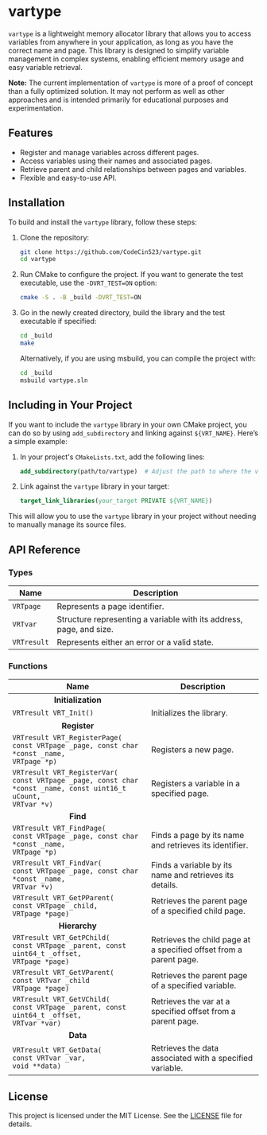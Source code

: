 # vartype

`vartype` is a lightweight memory allocator library that allows you to access variables from anywhere in your application, as long as you have the correct name and page. This library is designed to simplify variable management in complex systems, enabling efficient memory usage and easy variable retrieval.

**Note:** The current implementation of `vartype` is more of a proof of concept than a fully optimized solution. It may not perform as well as other approaches and is intended primarily for educational purposes and experimentation.

## Features

- Register and manage variables across different pages.
- Access variables using their names and associated pages.
- Retrieve parent and child relationships between pages and variables.
- Flexible and easy-to-use API.

## Installation

To build and install the `vartype` library, follow these steps:

1. Clone the repository:

   ```bash
   git clone https://github.com/CodeCin523/vartype.git
   cd vartype
   ```

2. Run CMake to configure the project. If you want to generate the test executable, use the `-DVRT_TEST=ON` option:

   ```bash
   cmake -S . -B _build -DVRT_TEST=ON
   ```

3. Go in the newly created directory, build the library and the test executable if specified:

   ```bash
   cd _build
   make
   ```

   Alternatively, if you are using msbuild, you can compile the project with:

   ```bash
   cd _build
   msbuild vartype.sln
   ```

## Including in Your Project

If you want to include the `vartype` library in your own CMake project, you can do so by using `add_subdirectory` and linking against `${VRT_NAME}`. Here’s a simple example:

1. In your project's `CMakeLists.txt`, add the following lines:

   ```cmake
   add_subdirectory(path/to/vartype)  # Adjust the path to where the vartype library is located
   ```

2. Link against the `vartype` library in your target:

   ```cmake
   target_link_libraries(your_target PRIVATE ${VRT_NAME})
   ```

This will allow you to use the `vartype` library in your project without needing to manually manage its source files.

## API Reference

### Types

 Name|Description|
|--|--|
|`VRTpage`|Represents a page identifier.|
|`VRTvar`|Structure representing a variable with its address, page, and size.|
|`VRTresult`|Represents either an error or a valid state.|

### Functions

|Name|Description|
|--|--|
|<div style="text-align: center;">**Initialization**</div>|
|`VRTresult VRT_Init()`| Initializes the library.|
|<div style="text-align: center;">**Register**</div>|
|`VRTresult VRT_RegisterPage(`<br>`const VRTpage _page, const char *const _name,`<br>`VRTpage *p)`|Registers a new page.|
|`VRTresult VRT_RegisterVar(`<br>`const VRTpage _page, const char *const _name, const uint16_t uCount,`<br>`VRTvar *v)` |Registers a variable in a specified page.|
|<div style="text-align: center;">**Find**</div>|
|`VRTresult VRT_FindPage(`<br>`const VRTpage _page, const char *const _name,`<br>`VRTpage *p)`|Finds a page by its name and retrieves its identifier.|
|`VRTresult VRT_FindVar(`<br>`const VRTpage _page, const char *const _name,`<br>`VRTvar *v)`|Finds a variable by its name and retrieves its details.|
|`VRTresult VRT_GetPParent(`<br>`const VRTpage _child,`<br>`VRTpage *page)`|Retrieves the parent page of a specified child page.|
|<div style="text-align: center;">**Hierarchy**</div>|
|`VRTresult VRT_GetPChild(`<br>`const VRTpage _parent, const uint64_t _offset,`<br>`VRTpage *page)`|Retrieves the child page at a specified offset from a parent page.|
|`VRTresult VRT_GetVParent(`<br>`const VRTvar _child`<br>`VRTpage *page)`|Retrieves the parent page of a specified variable.|
|`VRTresult VRT_GetVChild(`<br>`const VRTpage _parent, const uint64_t _offset,`<br>`VRTvar *var)`|Retrieves the var at a specified offset from a parent page.|
|<div style="text-align: center;">**Data**</div>|
|`VRTresult VRT_GetData(`<br>`const VRTvar _var,`<br>`void **data)`|Retrieves the data associated with a specified variable.|

## License

This project is licensed under the MIT License. See the [LICENSE](LICENSE.txt) file for details.
